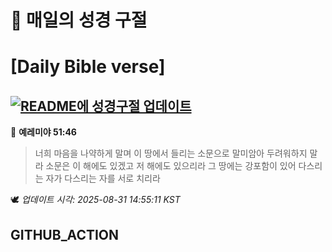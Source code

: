 # 🙏 매일의 성경 구절
# [Daily Bible verse]
## [![README에 성경구절 업데이트](https://github.com/DONGSUKA/first_test/actions/workflows/update-readme-bible.yml/badge.svg)](https://github.com/DONGSUKA/first_test/actions/workflows/update-readme-bible.yml)
<!-- START_BIBLE_VERSE -->
📖 **예레미야 51:46**
> 너희 마음을 나약하게 말며 이 땅에서 들리는 소문으로 말미암아 두려워하지 말라 소문은 이 해에도 있겠고 저 해에도 있으리라 그 땅에는 강포함이 있어 다스리는 자가 다스리는 자를 서로 치리라

🕊️ _업데이트 시각: 2025-08-31 14:55:11 KST_
  <!-- END_BIBLE_VERSE -->
## GITHUB_ACTION
